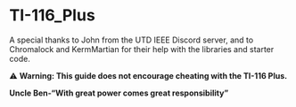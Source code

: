 # TI-116_Plus
A special thanks to John from the UTD IEEE Discord server, and to Chromalock and KermMartian for their help with the libraries and starter code.

⚠️ **Warning: This guide does not encourage cheating with the TI-116 Plus.**

**Uncle Ben-“With great power comes great responsibility”**
